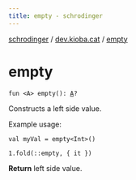 ```yaml
---
title: empty - schrodinger
---
```


[schrodinger](../index.html) / [dev.kioba.cat](index.html) / [empty](./empty.html)

# empty

`fun <A> empty(): `[`A`](empty.html#A)`?`

Constructs a left side value.

Example usage:

```
val myVal = empty<Int>()
```

```
1.fold(::empty, { it })
```

**Return**
left side value.

